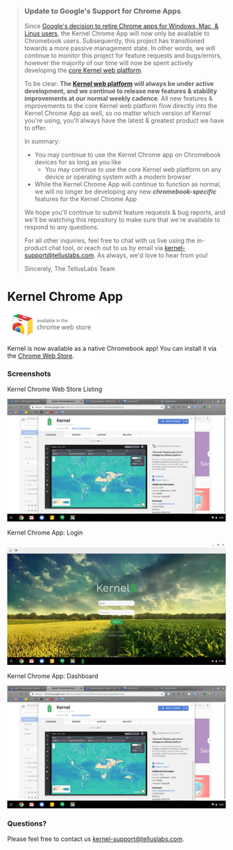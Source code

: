  > ### Update to Google's Support for Chrome Apps
 >
 > Since [Google's decision to retire Chrome apps for Windows, Mac, & Linux users](http://bit.ly/GCB-Retiring-Chrome-Apps), the Kernel Chrome App will now only be available to Chromebook users.  Subsequently, this project has transitioned towards a more passive management state.  In other words, we will continue to monitor this project for feature requests and bugs/errors, however the majority of our time will now be spent actively developing the [core Kernel web platform](http://bit.ly/Kernel-TL).
 >
 > To be clear: **The [Kernel web platform](http://bit.ly/Kernel-TL) will always be under active development, and we continue to release new features & stability improvements at our normal weekly cadence**.  All new features & improvements to the core Kernel web platform flow directly into the Kernel Chrome App as well, so no matter which version of Kernel you're using, you'll always have the latest & greatest product we have to offer.
 >
 > In summary:
 >
 > * You may continue to use the Kernel Chrome app on Chromebook devices for as long as you like
 >   * You may continue to use the core Kernel web platform on any device or operating system with a modern browser
 > * While the Kernel Chrome App will continue to function as normal, we will no longer be developing any new ***chromebook-specific*** features for the Kernel Chrome App
 >
 > We hope you'll continue to submit feature requests & bug reports, and we'll be watching this repository to make sure that we're available to respond to any questions.
 >
 > For all other inquiries, feel free to chat with us live using the in-product chat tool, or reach out to us by email via kernel-support@telluslabs.com.  As always, we'd love to hear from you!
 >
 > Sincerely,
 > The TellusLabs Team

# Kernel Chrome App

[![Chrome web store badge](img/chrome_badge.png)](http://bit.ly/TL-Kernel-Chrome-App)

Kernel is now available as a native Chromebook app!  You can install it via the [Chrome Web Store](http://bit.ly/TL-Kernel-Chrome-App).

### Screenshots

Kernel Chrome Web Store Listing

![Store Example](img/examples/store_example.png)

Kernel Chrome App: Login

![Store Example](img/examples/app_example.png)

Kernel Chrome App: Dashboard

![Store Example](img/examples/store_example.png)

### Questions?

Please feel free to contact us kernel-support@telluslabs.com.
